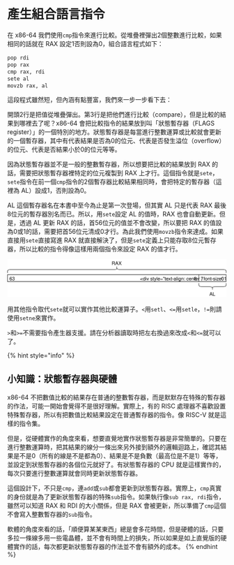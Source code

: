# 產生組合語言指令

在 x86-64 我們使用`cmp`指令來進行比較。從堆疊裡彈出2個整數進行比較，如果相同的話就在 RAX 設定1否則設為0，組合語言程式如下：

```text
pop rdi
pop rax
cmp rax, rdi
sete al
movzb rax, al
```

這段程式雖然短，但內涵有點豐富，我們來一步一步看下去：

開頭2行是把值從堆疊彈出。第3行是把他們進行比較（compare），但是比較的結果到哪裡去了呢？x86-64 會把比較指令的結果放到叫「狀態暫存器（FLAGS register）」的一個特別的地方。狀態暫存器是每當進行整數運算或比較就會更新的一個暫存器，其中有代表結果是否為0的位元、代表是否發生溢位（overflow）的位元、代表是否結果小於0的位元等等。

因為狀態暫存器並不是一般的整數暫存器，所以想要把比較的結果放到 RAX 的話，需要把狀態暫存器裡特定的位元複製到 RAX 上才行。這個指令就是`sete`，`sete`指令在前一個`cmp`指令的2個暫存器比較結果相同時，會把特定的暫存器（這裡為 AL）設成1，否則設為0。

AL 這個暫存器名在本書中至今為止是第一次登場，但其實 AL 只是代表 RAX 最後8位元的暫存器別名而已。所以，用`sete`設定 AL 的值時，RAX 也會自動更新。但是，透過 AL 更新 RAX 的話，首56位元的值並不會改變，所以要把 RAX 的值設為0或1的話，需要把首56位元清成0才行。為此我們使用`movzb`指令來達成。如果直接用`sete`直接寫進 RAX 就直接解決了，但是`sete`定義上只能存取8位元暫存器，所以比較的指令得像這樣用兩個指令來設定 RAX 的值才行。

![](../../.gitbook/assets/index%20%285%29.svg)

用其他指令取代`sete`就可以實作其他比較運算子。`<`用`setl`、`<=`用`setle`，`!=`則請使用`setne`來實作。

`>`和`>=`不需要指令產生器支援。請在分析器讀取時把左右換過來改成`<`和`<=`就可以了。

{% hint style="info" %}
## 小知識：狀態暫存器與硬體

x86-64 不把數值比較的結果存在普通的整數暫存器，而是默默存在特殊的暫存器的作法，可能一開始會覺得不是很好理解。實際上，有的 RISC 處理器不喜歡設置特殊暫存器，所以有把數值比較結果設定在普通暫存器的指令。像 RISC-V 就是這樣的指令集。

但是，從硬體實作的角度來看，想要直覺地實作狀態暫存器是非常簡單的。只要在進行整數運算時，把其結果的線分一條出來另外接到額外的邏輯迴路上，確認其結果是不是0（所有的線是不是都為0）、結果是不是負數（最高位是不是1）等等，並設定到狀態暫存器的各個位元就好了。有狀態暫存器的 CPU 就是這樣實作的，每次只要進行整數運算就會同時更新狀態暫存器。

這個設計下，不只是`cmp`，連`add`或`sub`都會更新到狀態暫存器。實際上，`cmp`真實的身份就是為了更新狀態暫存器的特殊`sub`指令。如果執行像`sub rax, rdi`指令，雖然可以知道 RAX 和 RDI 的大小關係，但是 RAX 會被更新，所以準備了`cmp`這個不會寫入整數暫存器的`sub`指令。

軟體的角度來看的話，「順便算某某東西」總是會多花時間，但是硬體的話，只要多拉一條線多用一些電晶體，並不會有時間上的損失，所以如果是如上直覺版的硬體實作的話，每次都更新狀態暫存器的作法並不會有額外的成本。
{% endhint %}

